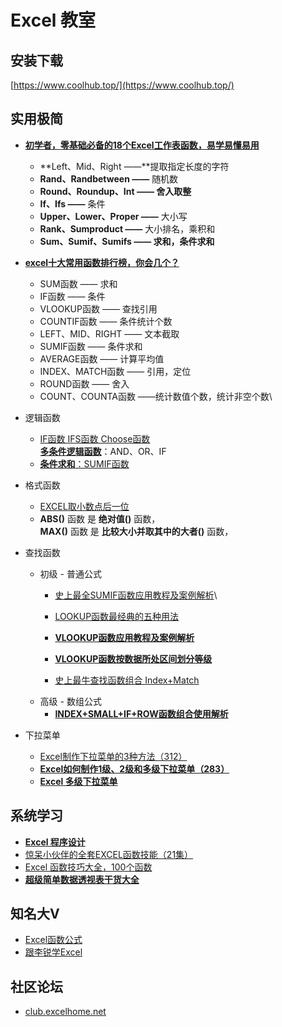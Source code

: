 # Excel 教室

## 安装下载

[https://www.coolhub.top/](https://www.coolhub.top/)

## 实用极简

* [**初学者，零基础必备的18个Excel工作表函数，易学易懂易用**](https://zhuanlan.zhihu.com/p/341616011)
  * **Left、Mid、Right ——**提取指定长度的字符
  * **Rand、Randbetween ——** 随机数
  * **Round、Roundup、Int —— 舍入取整**
  * **If、Ifs ——** 条件
  * **Upper、Lower、Proper ——** 大小写
  * **Rank、Sumproduct ——** 大小排名，乘积和
  * **Sum、Sumif、Sumifs —— 求和，条件求和**
* [**excel十大常用函数排行榜，你会几个？**](https://zhuanlan.zhihu.com/p/148100320)
  * SUM函数 —— 求和
  * IF函数 —— 条件
  * VLOOKUP函数 —— 查找引用
  * COUNTIF函数 —— 条件统计个数
  * LEFT、MID、RIGHT —— 文本截取
  * SUMIF函数 —— 条件求和
  * AVERAGE函数 —— 计算平均值
  * INDEX、MATCH函数 —— 引用，定位
  * ROUND函数 —— 舍入
  * COUNT、COUNTA函数 ——统计数值个数，统计非空个数\

* 逻辑函数
  * [IF函数 IFS函数 Choose函数](https://zhuanlan.zhihu.com/p/51366759)\
    [**多条件逻辑函数**](https://zhuanlan.zhihu.com/p/38326242)：AND、OR、IF
  * [**条件求和**：SUMIF函数](https://zhuanlan.zhihu.com/p/31465442)
* 格式函数
  * [EXCEL取小数点后一位](https://zhidao.baidu.com/question/27632380.html)
  * **ABS()** 函数 是 **绝对值()** 函数，\
    **MAX()** 函数 是 **比较大小并取其中的大者()** 函数，
* 查找函数
  * 初级 - 普通公式
    * [史上最全SUMIF函数应用教程及案例解析](https://zhuanlan.zhihu.com/p/21557901)\

    * [LOOKUP函数最经典的五种用法](http://blog.sina.com.cn/s/blog\_138899a8e0102wqwt.html)
    * [**VLOOKUP函数应用教程及案例解析**](https://zhuanlan.zhihu.com/p/21558236)
    * [**VLOOKUP函数按数据所处区间划分等级**](https://zhuanlan.zhihu.com/p/21329610)
    * [史上最牛查找函数组合 Index+Match](https://www.sohu.com/a/334505538\_825825)
  * 高级 - 数组公式
    * [**INDEX+SMALL+IF+ROW函数组合使用解析**](https://blog.csdn.net/mfkpie/article/details/26883061)
* 下拉菜单
  * [Excel制作下拉菜单的3种方法（312）](https://www.bilibili.com/video/BV1QJ411H7RW?from=search\&seid=18024821708073264960)
  * [**Excel如何制作1级、2级和多级下拉菜单（283）**](https://www.bilibili.com/video/BV1UE411Z74D)
  * [**Excel 多级下拉菜单**](https://www.bilibili.com/video/BV1Qy4y1E7o9)

## 系统学习

* [**Excel 程序设计**](https://www.bilibili.com/video/BV1BJ411B7ak)
* [惊呆小伙伴的全套EXCEL函数技能（21集）](https://www.bilibili.com/video/BV1Qt411176A?from=search\&seid=15563621570772204367)
* [Excel 函数技巧大全，100个函数](https://www.bilibili.com/video/BV18T4y1P7fV?from=search\&seid=15563621570772204367)
* [**超级简单数据透视表干货大全**](https://www.bilibili.com/video/BV1d4411j7ux)

## 知名大V

* [Excel函数公式](https://www.zhihu.com/people/TaoHelper\_888)
* [跟李锐学Excel](https://www.zhihu.com/people/ExcelLiRui)

## 社区论坛

* [club.excelhome.net](http://club.excelhome.net/)

